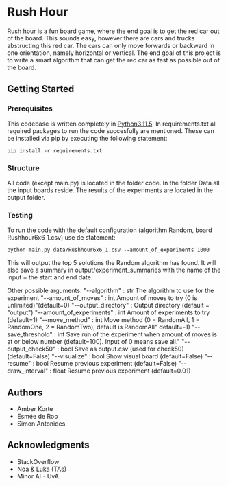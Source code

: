# Rush Hour

Rush hour is a fun board game, where the end goal is to get the red car out of the board. This sounds easy, however there are cars and trucks abstructing this red car. The cars can only move forwards or backward in one orientation, namely horizontal or vertical. The end goal of this project is to write a smart algorithm that can get the red car as fast as possible out of the board. 


## Getting Started

### Prerequisites

This codebase is written completely in [Python3.11.5](https://www.python.org/downloads/). In requirements.txt all required packages to run the code succesfully are mentioned. These can be installed via pip by executing the following statement:

```
pip install -r requirements.txt
```

### Structure

All code (except main.py) is located in the folder code. In the folder Data all the input boards reside. The results of the experiments are located in the output folder.

### Testing

To run the code with the default configuration (algorithm Random, board Rushhour6x6_1.csv) use de statement:

```
python main.py data/Rushhour6x6_1.csv --amount_of_experiments 1000
```
This will output the top 5 solutions the Random algorithm has found. It will also save a summary in output/experiment_summaries with the name of the input + the start and end date.

Other possible arguments: 
"--algorithm" : str
    The algorithm to use for the experiment
"--amount_of_moves" : int
    Amount of moves to try (0 is unlimited)"(default=0)
"--output_directory" : 
    Output directory (default = "output")
"--amount_of_experiments" : int
    Amount of experiments to try (default=1)
"--move_method" : int
    Move method (0 = RandomAll, 1 = RandomOne, 2 = RandomTwo), default is RandomAll" default=-1)
"--save_threshold" : int
    Save run of the experiment when amount of moves is at or below number (default=100). Input of 0 means save all."
"--output_check50" : bool
    Save as output.csv (used for check50) (default=False)
"--visualize" : bool
    Show visual board (default=False)
"--resume" : bool
    Resume previous experiment (default=False)
"--draw_interval" : float
    Resume previous experiment (default=0.01)



## Authors

* Amber Korte
* Esmée de Roo
* Simon Antonides

## Acknowledgments

* StackOverflow
* Noa & Luka (TAs)
* Minor AI - UvA
